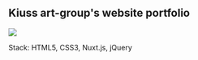 ## Kiuss art-group's website portfolio

![](https://stranno.su/design.png)

Stack: HTML5, CSS3, Nuxt.js, jQuery
